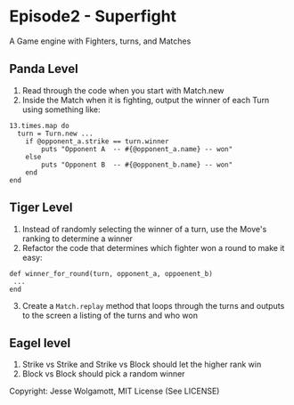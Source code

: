 Episode2 - Superfight
=====================

A Game engine with Fighters, turns, and Matches

Panda Level
-----------

1. Read through the code when you start with Match.new
2. Inside the Match when it is fighting, output the winner of each Turn using something like:

```
13.times.map do
  turn = Turn.new ...
 	if @opponent_a.strike == turn.winner
		puts "Opponent A  -- #{@opponent_a.name} -- won"
	else
		puts "Opponent B  -- #{@opponent_b.name} -- won"
	end
end
```

Tiger Level
-----------

1. Instead of randomly selecting the winner of a turn, use the Move's ranking to determine a winner
2. Refactor the code that determines which fighter won a round to make it easy:

```
def winner_for_round(turn, opponent_a, oppoenent_b)
 ...
end
```

3. Create a `Match.replay` method that loops through the turns and outputs to the screen a listing of the turns and who won

Eagel level
------------

1. Strike vs Strike and Strike vs Block should let the higher rank win
2. Block vs Block should pick a random winner

Copyright: Jesse Wolgamott, MIT License (See LICENSE)

